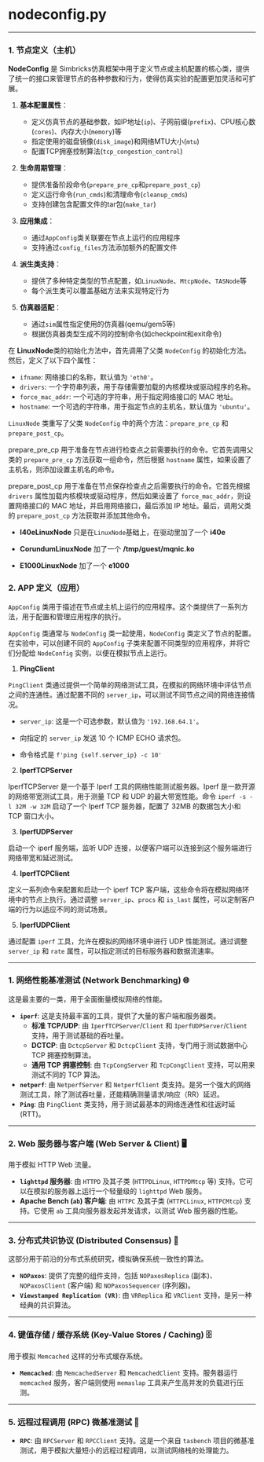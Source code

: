 # nodeconfig.py

---

### 1. 节点定义（主机）

**NodeConfig** 是 Simbricks仿真框架中用于定义节点或主机配置的核心类，提供了统一的接口来管理节点的各种参数和行为，使得仿真实验的配置更加灵活和可扩展。

1. **基本配置属性**：

   - 定义仿真节点的基础参数，如IP地址(`ip`)、子网前缀(`prefix`)、CPU核心数(`cores`)、内存大小(`memory`)等
   - 指定使用的磁盘镜像(`disk_image`)和网络MTU大小(`mtu`)
   - 配置TCP拥塞控制算法(`tcp_congestion_control`)

2. **生命周期管理**：

   - 提供准备阶段命令(`prepare_pre_cp`和`prepare_post_cp`)
   - 定义运行命令(`run_cmds`)和清理命令(`cleanup_cmds`)
   - 支持创建包含配置文件的tar包(`make_tar`)

3. **应用集成**：

   - 通过`AppConfig`类关联要在节点上运行的应用程序
   - 支持通过`config_files`方法添加额外的配置文件

4. **派生类支持**：

   - 提供了多种特定类型的节点配置，如`LinuxNode`、`MtcpNode`、`TASNode`等
   - 每个派生类可以覆盖基础方法来实现特定行为

5. **仿真器适配**：

   - 通过`sim`属性指定使用的仿真器(qemu/gem5等)
   - 根据仿真器类型生成不同的控制命令(如checkpoint和exit命令)

   

在 **LinuxNode**类的初始化方法中，首先调用了父类 `NodeConfig` 的初始化方法。然后，定义了以下四个属性：

- `ifname`: 网络接口的名称，默认值为 `'eth0'`。
- `drivers`: 一个字符串列表，用于存储需要加载的内核模块或驱动程序的名称。
- `force_mac_addr`: 一个可选的字符串，用于指定网络接口的 MAC 地址。
- `hostname`: 一个可选的字符串，用于指定节点的主机名，默认值为 `'ubuntu'`。

`LinuxNode` 类重写了父类 `NodeConfig` 中的两个方法：`prepare_pre_cp` 和 `prepare_post_cp`。

prepare_pre_cp 用于准备在节点进行检查点之前需要执行的命令。它首先调用父类的 `prepare_pre_cp` 方法获取一组命令，然后根据 `hostname` 属性，如果设置了主机名，则添加设置主机名的命令。

prepare_post_cp 用于准备在节点保存检查点之后需要执行的命令。它首先根据 `drivers` 属性加载内核模块或驱动程序，然后如果设置了 `force_mac_addr`，则设置网络接口的 MAC 地址，并启用网络接口，最后添加 IP 地址。最后，调用父类的 `prepare_post_cp` 方法获取并添加其他命令。



- **I40eLinuxNode** 只是在`LinuxNode`基础上，在驱动里加了一个 **i40e**

- **CorundumLinuxNode** 加了一个 **/tmp/guest/mqnic.ko**

- **E1000LinuxNode** 加了一个 **e1000**



### 2. APP 定义（应用）

`AppConfig` 类用于描述在节点或主机上运行的应用程序。这个类提供了一系列方法，用于配置和管理应用程序的执行。

`AppConfig` 类通常与 `NodeConfig` 类一起使用，`NodeConfig` 类定义了节点的配置。在实验中，可以创建不同的 `AppConfig` 子类来配置不同类型的应用程序，并将它们分配给 `NodeConfig` 实例，以便在模拟节点上运行。

1. **PingClient**

`PingClient` 类通过提供一个简单的网络测试工具，在模拟的网络环境中评估节点之间的连通性。通过配置不同的 `server_ip`，可以测试不同节点之间的网络连接情况。

- `server_ip`: 这是一个可选参数，默认值为 `'192.168.64.1'`。

- 向指定的 `server_ip` 发送 10 个 ICMP ECHO 请求包。

- 命令格式是 `f'ping {self.server_ip} -c 10'`

2. **IperfTCPServer**

IperfTCPServer 是一个基于 Iperf 工具的网络性能测试服务器。Iperf 是一款开源的网络带宽测试工具，用于测量 TCP 和 UDP 的最大带宽性能。命令 `iperf -s -l 32M -w 32M` 启动了一个 Iperf TCP 服务器，配置了 32MB 的数据包大小和 TCP 窗口大小。

3. **IperfUDPServer**

启动一个 iperf 服务端，监听 UDP 连接，以便客户端可以连接到这个服务端进行网络带宽和延迟测试。

4. **IperfTCPClient**

定义一系列命令来配置和启动一个 iperf TCP 客户端，这些命令将在模拟网络环境中的节点上执行。通过调整 `server_ip`、`procs` 和 `is_last` 属性，可以定制客户端的行为以适应不同的测试场景。

5. **IperfUDPClient**

通过配置 `iperf` 工具，允许在模拟的网络环境中进行 UDP 性能测试。通过调整 `server_ip` 和 `rate` 属性，可以指定测试的目标服务器和数据流速率。

---

### 1. 网络性能基准测试 (Network Benchmarking) 🌐



这是最主要的一类，用于全面衡量模拟网络的性能。

- **`iperf`**: 这是支持最丰富的工具，提供了大量的客户端和服务器类。
  - **标准 TCP/UDP**: 由 `IperfTCPServer`/`Client` 和 `IperfUDPServer`/`Client` 支持，用于测试基础的吞吐量。
  - **DCTCP**: 由 `DctcpServer` 和 `DctcpClient` 支持，专门用于测试数据中心 TCP 拥塞控制算法。
  - **通用 TCP 拥塞控制**: 由 `TcpCongServer` 和 `TcpCongClient` 支持，可以用来测试不同的 TCP 算法。
- **`netperf`**: 由 `NetperfServer` 和 `NetperfClient` 类支持。是另一个强大的网络测试工具，除了测试吞吐量，还能精确测量请求/响应（RR）延迟。
- **`Ping`**: 由 `PingClient` 类支持，用于测试最基本的网络连通性和往返时延 (RTT)。

------



### 2. Web 服务器与客户端 (Web Server & Client) 🖥️



用于模拟 HTTP Web 流量。

- **`lighttpd` 服务器**: 由 `HTTPD` 及其子类 (`HTTPDLinux`, `HTTPDMtcp` 等) 支持。它可以在模拟的服务器上运行一个轻量级的 `lighttpd` Web 服务。
- **Apache Bench (`ab`) 客户端**: 由 `HTTPC` 及其子类 (`HTTPCLinux`, `HTTPCMtcp`) 支持。它使用 `ab` 工具向服务器发起并发请求，以测试 Web 服务器的性能。

------



### 3. 分布式共识协议 (Distributed Consensus) 🤝



这部分用于前沿的分布式系统研究，模拟确保系统一致性的算法。

- **`NOPaxos`**: 提供了完整的组件支持，包括 `NOPaxosReplica` (副本)、`NOPaxosClient` (客户端) 和 `NOPaxosSequencer` (序列器)。
- **`Viewstamped Replication (VR)`**: 由 `VRReplica` 和 `VRClient` 支持，是另一种经典的共识算法。

------



### 4. 键值存储 / 缓存系统 (Key-Value Stores / Caching) 🗄️



用于模拟 `Memcached` 这样的分布式缓存系统。

- **`Memcached`**: 由 `MemcachedServer` 和 `MemcachedClient` 支持。服务器运行 `memcached` 服务，客户端则使用 `memaslap` 工具来产生高并发的负载进行压测。

------



### 5. 远程过程调用 (RPC) 微基准测试 🔄



- **`RPC`**: 由 `RPCServer` 和 `RPCClient` 支持。这是一个来自 `tasbench` 项目的微基准测试，用于模拟大量短小的远程过程调用，以测试网络栈的处理能力。

